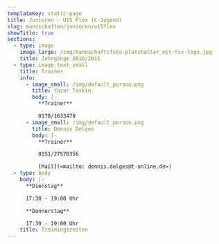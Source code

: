 ```yaml
---
templateKey: static-page
title: Junioren - U15 Flex (C-Jugend)
slug: mannschaften/junioren/u15flex
showTitle: true
sections:
  - type: image
    image_large: /img/mannschaftsfoto-platzhalter_mit-tsv-logo.jpg
    title: Jahrgänge 2010/2011
  - type: image_text_small
    title: Trainer
    info:
      - image_small: /img/default_person.png
        title: Yazar Taskin
        body: |-
          **Trainer**

          0178/1633470
      - image_small: /img/default_person.png
        title: Dennis Delges
        body: |-
          **Trainer**

          0151/27578356

          [Mail](<mailto: dennis.delges@t-online.de>)
  - type: body
    body: |-
      **Dienstag**

      17:30 - 19:00 Uhr

      **Donnerstag**

      17:30 - 19:00 Uhr
    title: Trainingszeiten
---
```

